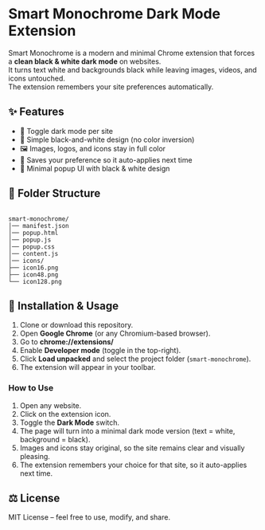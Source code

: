 # Smart Monochrome Dark Mode Extension

Smart Monochrome is a modern and minimal Chrome extension that forces a **clean black & white dark mode** on websites.  
It turns text white and backgrounds black while leaving images, videos, and icons untouched.  
The extension remembers your site preferences automatically.

## ✨ Features
- 🔄 Toggle dark mode per site
- 🎨 Simple black-and-white design (no color inversion)
- 🖼️ Images, logos, and icons stay in full color
- 💾 Saves your preference so it auto-applies next time
- 🖤 Minimal popup UI with black & white design

## 📂 Folder Structure
```

smart-monochrome/
│── manifest.json
│── popup.html
│── popup.js
│── popup.css
│── content.js
│── icons/
├── icon16.png
├── icon48.png
└── icon128.png

```

## 🚀 Installation & Usage
1. Clone or download this repository.
2. Open **Google Chrome** (or any Chromium-based browser).
3. Go to **chrome://extensions/**
4. Enable **Developer mode** (toggle in the top-right).
5. Click **Load unpacked** and select the project folder (`smart-monochrome`).
6. The extension will appear in your toolbar.

### How to Use
1. Open any website.
2. Click on the extension icon.
3. Toggle the **Dark Mode** switch.
4. The page will turn into a minimal dark mode version (text = white, background = black).
5. Images and icons stay original, so the site remains clear and visually pleasing.
6. The extension remembers your choice for that site, so it auto-applies next time.

## ⚖️ License
MIT License – feel free to use, modify, and share.
